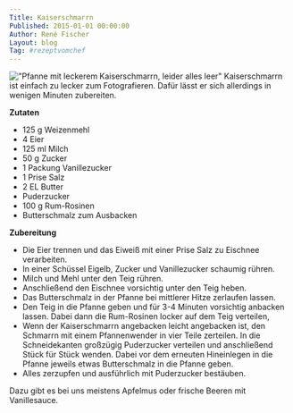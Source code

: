```yaml
---
Title: Kaiserschmarrn
Published: 2015-01-01 00:00:00
Author: René Fischer
Layout: blog
Tag: #rezeptvomchef
---
```

!["Pfanne mit leckerem Kaiserschmarrn, leider alles leer"](2015-01-01-13-12-09.jpg)
Kaiserschmarrn ist einfach zu lecker zum Fotografieren. Dafür lässt er sich allerdings in wenigen Minuten zubereiten.

**Zutaten**

* 125 g Weizenmehl
* 4 Eier
* 125 ml Milch
* 50 g Zucker
* 1 Packung Vanillezucker
* 1 Prise Salz
* 2 EL Butter
* Puderzucker
* 100 g Rum-Rosinen
* Butterschmalz zum Ausbacken

**Zubereitung**

* Die Eier trennen und das Eiweiß mit einer Prise Salz zu Eischnee verarbeiten.
* In einer Schüssel Eigelb, Zucker und Vanillezucker schaumig rühren.
* Milch und Mehl unter den Teig rühren.
* Anschließend den Eischnee vorsichtig unter den Teig heben.
* Das Butterschmalz in der Pfanne bei mittlerer Hitze zerlaufen lassen.
* Den Teig in die Pfanne geben und für 3-4 Minuten vorsichtig anbacken lassen. Dabei dann die Rum-Rosinen locker auf dem Teig verteilen,
* Wenn der Kaiserschmarrn angebacken leicht angebacken ist, den Schmarrn mit einem Pfannenwender in vier Teile zerteilen. In die Schneidekanten großzügig Puderzucker verteilen und anschließend Stück für Stück wenden. Dabei vor dem erneuten Hineinlegen in die Pfanne jeweils etwas Butterschmalz in die Pfanne geben.
* Alles zerzupfen und ausführlich mit Puderzucker bestäuben.

Dazu gibt es bei uns meistens Apfelmus oder frische Beeren mit Vanillesauce.
